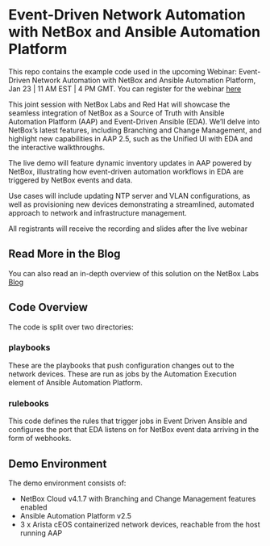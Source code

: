 # Event-Driven Network Automation with NetBox and Ansible Automation Platform

This repo contains the example code used in the upcoming Webinar: Event-Driven Network Automation with NetBox and Ansible Automation Platform, Jan 23 | 11 AM EST | 4 PM GMT. You can register for the webinar [here](https://netboxlabs.com/events/webinar-event-driven-network-automation-with-netbox-and-ansible-automation-platform/)

This joint session with NetBox Labs and Red Hat will showcase the seamless integration of NetBox as a Source of Truth with Ansible Automation Platform (AAP) and Event-Driven Ansible (EDA).
We’ll delve into NetBox’s latest features, including Branching and Change Management, and highlight new capabilities in AAP 2.5, such as the Unified UI with EDA and the interactive walkthroughs.

The live demo will feature dynamic inventory updates in AAP powered by NetBox, illustrating how event-driven automation workflows in EDA are triggered by NetBox events and data.

Use cases will include updating NTP server and VLAN configurations, as well as provisioning new devices demonstrating a streamlined, automated approach to network and infrastructure management.

All registrants will receive the recording and slides after the live webinar

## Read More in the Blog
You can also read an in-depth overview of this solution on the NetBox Labs [Blog](https://netboxlabs.com/blog/)

## Code Overview

The code is split over two directories:

### playbooks
These are the playbooks that push configuration changes out to the network devices. These are run as jobs by the Automation Execution element of Ansible Automation Platform.

### rulebooks
This code defines the rules that trigger jobs in Event Driven Ansible and configures the port that EDA listens on for NetBox event data arriving in the form of webhooks.

## Demo Environment
The demo environment consists of:

- NetBox Cloud v4.1.7 with Branching and Change Management features enabled
- Ansible Automation Platform v2.5
- 3 x Arista cEOS containerized network devices, reachable from the host running AAP
